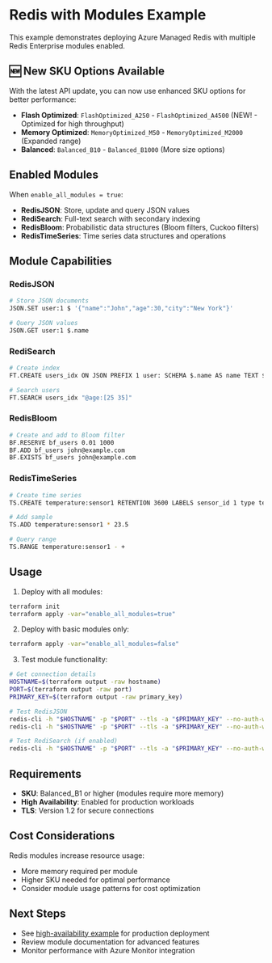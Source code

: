 # Redis with Modules Example

This example demonstrates deploying Azure Managed Redis with multiple Redis Enterprise modules enabled.

## 🆕 New SKU Options Available

With the latest API update, you can now use enhanced SKU options for better performance:

- **Flash Optimized**: `FlashOptimized_A250` - `FlashOptimized_A4500` (NEW! - Optimized for high throughput)
- **Memory Optimized**: `MemoryOptimized_M50` - `MemoryOptimized_M2000` (Expanded range)
- **Balanced**: `Balanced_B10` - `Balanced_B1000` (More size options)

## Enabled Modules

When `enable_all_modules = true`:
- **RedisJSON**: Store, update and query JSON values
- **RediSearch**: Full-text search with secondary indexing  
- **RedisBloom**: Probabilistic data structures (Bloom filters, Cuckoo filters)
- **RedisTimeSeries**: Time series data structures and operations

## Module Capabilities

### RedisJSON
```bash
# Store JSON documents
JSON.SET user:1 $ '{"name":"John","age":30,"city":"New York"}'

# Query JSON values  
JSON.GET user:1 $.name
```

### RediSearch  
```bash
# Create index
FT.CREATE users_idx ON JSON PREFIX 1 user: SCHEMA $.name AS name TEXT $.age AS age NUMERIC

# Search users
FT.SEARCH users_idx "@age:[25 35]"
```

### RedisBloom
```bash  
# Create and add to Bloom filter
BF.RESERVE bf_users 0.01 1000
BF.ADD bf_users john@example.com
BF.EXISTS bf_users john@example.com
```

### RedisTimeSeries
```bash
# Create time series
TS.CREATE temperature:sensor1 RETENTION 3600 LABELS sensor_id 1 type temperature

# Add sample
TS.ADD temperature:sensor1 * 23.5

# Query range
TS.RANGE temperature:sensor1 - +
```

## Usage

1. Deploy with all modules:
```bash
terraform init
terraform apply -var="enable_all_modules=true"
```

2. Deploy with basic modules only:
```bash  
terraform apply -var="enable_all_modules=false"
```

3. Test module functionality:
```bash
# Get connection details
HOSTNAME=$(terraform output -raw hostname)
PORT=$(terraform output -raw port)
PRIMARY_KEY=$(terraform output -raw primary_key)

# Test RedisJSON
redis-cli -h "$HOSTNAME" -p "$PORT" --tls -a "$PRIMARY_KEY" --no-auth-warning JSON.SET test $ '{"hello":"world"}'
redis-cli -h "$HOSTNAME" -p "$PORT" --tls -a "$PRIMARY_KEY" --no-auth-warning JSON.GET test

# Test RediSearch (if enabled)  
redis-cli -h "$HOSTNAME" -p "$PORT" --tls -a "$PRIMARY_KEY" --no-auth-warning FT.CREATE idx ON JSON PREFIX 1 doc: SCHEMA $.title AS title TEXT
```

## Requirements

- **SKU**: Balanced_B1 or higher (modules require more memory)
- **High Availability**: Enabled for production workloads
- **TLS**: Version 1.2 for secure connections

## Cost Considerations

Redis modules increase resource usage:
- More memory required per module
- Higher SKU needed for optimal performance  
- Consider module usage patterns for cost optimization

## Next Steps

- See [high-availability example](../high-availability/) for production deployment
- Review module documentation for advanced features
- Monitor performance with Azure Monitor integration
